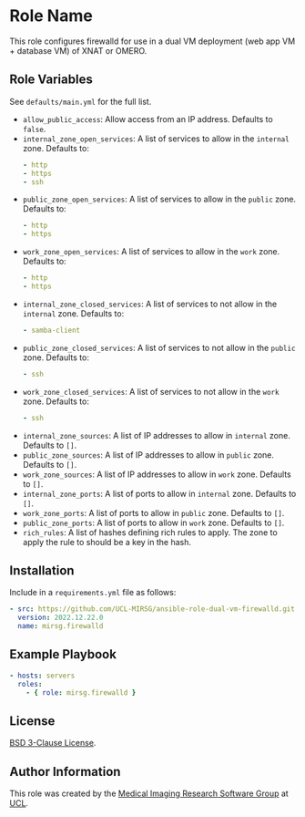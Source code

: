 # Role Name

This role configures firewalld for use in a dual VM deployment (web app VM +
database VM) of XNAT or OMERO.

## Role Variables

See `defaults/main.yml` for the full list.

- `allow_public_access`: Allow access from an IP address. Defaults to `false`.
- `internal_zone_open_services`: A list of services to allow in the `internal`
  zone. Defaults to:
  ```yaml
  - http
  - https
  - ssh
  ```
- `public_zone_open_services`: A list of services to allow in the `public` zone.
  Defaults to:
  ```yaml
  - http
  - https
  ```
- `work_zone_open_services`: A list of services to allow in the `work` zone.
  Defaults to:
  ```yaml
  - http
  - https
  ```
- `internal_zone_closed_services`: A list of services to not allow in the
  `internal` zone. Defaults to:
  ```yaml
  - samba-client
  ```
- `public_zone_closed_services`: A list of services to not allow in the `public`
  zone. Defaults to:
  ```yaml
  - ssh
  ```
- `work_zone_closed_services`: A list of services to not allow in the `work`
  zone. Defaults to:
  ```yaml
  - ssh
  ```
- `internal_zone_sources`: A list of IP addresses to allow in `internal` zone.
  Defaults to `[]`.
- `public_zone_sources`: A list of IP addresses to allow in `public` zone.
  Defaults to `[]`.
- `work_zone_sources`: A list of IP addresses to allow in `work` zone. Defaults
  to `[]`.
- `internal_zone_ports`: A list of ports to allow in `internal` zone. Defaults
  to `[]`.
- `work_zone_ports`: A list of ports to allow in `public` zone. Defaults to
  `[]`.
- `public_zone_ports`: A list of ports to allow in `work` zone. Defaults to
  `[]`.
- `rich_rules`: A list of hashes defining rich rules to apply. The zone to apply
  the rule to should be a key in the hash.

## Installation

Include in a `requirements.yml` file as follows:

```yaml
- src: https://github.com/UCL-MIRSG/ansible-role-dual-vm-firewalld.git
  version: 2022.12.22.0
  name: mirsg.firewalld
```

## Example Playbook

```yaml
- hosts: servers
  roles:
    - { role: mirsg.firewalld }
```

## License

[BSD 3-Clause License](https://github.com/UCL-MIRSG/ansible-role-postgresql/blob/main/LICENSE).

## Author Information

This role was created by the [Medical Imaging Research Software Group](https://www.ucl.ac.uk/advanced-research-computing/expertise/research-software-development/medical-imaging-research-software-group) at [UCL](https://www.ucl.ac.uk/).
